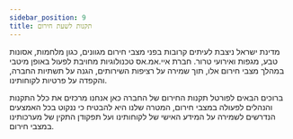 ```yaml
---
sidebar_position: 9
title: תקנות לשעת חירום
---
```


מדינת ישראל ניצבת לעיתים קרובות בפני מצבי חירום מגוונים, כגון מלחמות, אסונות טבע, מגפות ואירועי טרור. חברת איי.אמ.אס טכנולוגיות מחויבת לפעול באופן מיטבי במהלך מצבי חירום אלו, תוך שמירה על רציפות השירותים, הגנה על תשתיות החברה, והקפדה על פרטיות לקוחותינו.

ברוכים הבאים לפורטל תקנות החירום של החברה כאן אנחנו מרכזים את כלל התקנות והנהלים לפעולה במצבי חירום, המטרה שלנו היא להבטיח כי ננקוט בכל האמצעים הנדרשים לשמירה על המידע האישי של לקוחותינו ועל תפקודן התקין של מערכותינו במצבי חירום.
